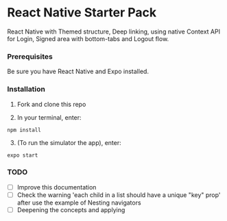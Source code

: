 # React Native Starter Pack
React Native with Themed structure, Deep linking, using native Context API for Login, Signed area with bottom-tabs and Logout flow.

### Prerequisites
Be sure you have React Native and Expo installed.

### Installation

1. Fork and clone this repo

2. In your terminal, enter:

```
npm install
```

3. (To run the simulator the app), enter:

```
expo start
```

### TODO
- [ ] Improve this documentation
- [ ] Check the warning 'each child in a list should have a unique "key" prop' after use the example of Nesting navigators 
- [ ] Deepening the concepts and applying
